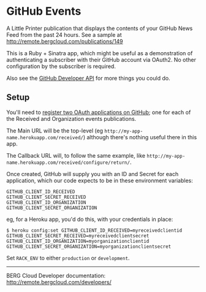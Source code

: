 # GitHub Events

A Little Printer publication that displays the contents of your GitHub News Feed from the past 24 hours. See a sample at http://remote.bergcloud.com/publications/149

This is a Ruby + Sinatra app, which might be useful as a demonstration of authenticating a subscriber with their GitHub account via OAuth2. No other configuration by the subscriber is required.

Also see the [GitHub Developer API](http://developer.github.com/) for more things you could do.

## Setup

You'll need to [register two OAuth applications on GitHub](https://github.com/settings/applications/new); one for each of the Received and Organization events publications.

The Main URL will be the top-level (eg `http://my-app-name.herokuapp.com/received/`) although there's nothing useful there in this app.

The Callback URL will, to follow the same example, like `http://my-app-name.herokuapp.com/received/configure/return/`.

Once created, GitHub will supply you with an ID and Secret for each application, which our code expects to be in these environment variables:

    GITHUB_CLIENT_ID_RECEIVED
    GITHUB_CLIENT_SECRET_RECEIVED
    GITHUB_CLIENT_ID_ORGANIZATION
    GITHUB_CLIENT_SECRET_ORGANIZATION

eg, for a Heroku app, you'd do this, with your credentials in place:

    $ heroku config:set GITHUB_CLIENT_ID_RECEIVED=myreceivedclientid GITHUB_CLIENT_SECRET_RECEIVED=myreceivedclientsecret GITHUB_CLIENT_ID_ORGANIZATION=myorganizationclientid GITHUB_CLIENT_SECRET_ORGANIZATION=myorganizationclientsecret


Set `RACK_ENV` to either `production` or `development`.

----

BERG Cloud Developer documentation: http://remote.bergcloud.com/developers/
